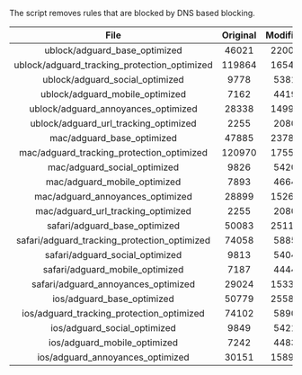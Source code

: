 The script removes rules that are blocked by DNS based blocking.


| File | Original | Modified |
|:----:|:-----:|:-----:|
| ublock/adguard_base_optimized | 46021 | 22006 |
| ublock/adguard_tracking_protection_optimized | 119864 | 16548 |
| ublock/adguard_social_optimized | 9778 | 5381 |
| ublock/adguard_mobile_optimized | 7162 | 4419 |
| ublock/adguard_annoyances_optimized | 28338 | 14996 |
| ublock/adguard_url_tracking_optimized | 2255 | 2080 |
| mac/adguard_base_optimized | 47885 | 23789 |
| mac/adguard_tracking_protection_optimized | 120970 | 17557 |
| mac/adguard_social_optimized | 9826 | 5420 |
| mac/adguard_mobile_optimized | 7893 | 4664 |
| mac/adguard_annoyances_optimized | 28899 | 15264 |
| mac/adguard_url_tracking_optimized | 2255 | 2080 |
| safari/adguard_base_optimized | 50083 | 25119 |
| safari/adguard_tracking_protection_optimized | 74058 | 5885 |
| safari/adguard_social_optimized | 9813 | 5404 |
| safari/adguard_mobile_optimized | 7187 | 4444 |
| safari/adguard_annoyances_optimized | 29024 | 15337 |
| ios/adguard_base_optimized | 50779 | 25584 |
| ios/adguard_tracking_protection_optimized | 74102 | 5890 |
| ios/adguard_social_optimized | 9849 | 5421 |
| ios/adguard_mobile_optimized | 7242 | 4483 |
| ios/adguard_annoyances_optimized | 30151 | 15896 |